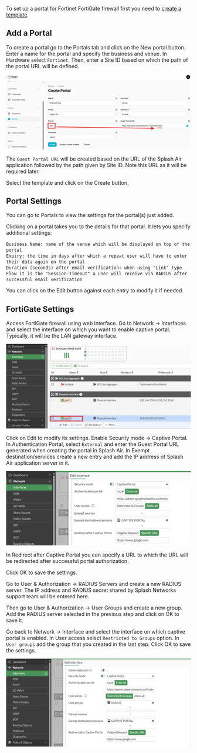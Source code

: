 To set up a portal for Fortinet FortiGate firewall first you need to [create a template](../defining-templates.md).

## Add a Portal

To create a portal go to the Portals tab and click on the New portal button. Enter a name for the portal and specify the business and venue. In Hardware select `Fortinet`. Then, enter a Site ID based on which the path of the portal URL will be defined.

![Fortinet Portal](../assets/images/fortinet/portal-url.png)

The `Guest Portal URL` will be created based on the URL of the Splash Air application followed by the path given by Site ID. Note this URL as it will be required later.

Select the template and click on the Create button.

## Portal Settings

You can go to Portals to view the settings for the portal(s) just added.

Clicking on a portal takes you to the details for that portal. It lets you specify additional settings:

```
Business Name: name of the venue which will be displayed on top of the portal
Expiry: the time in days after which a repeat user will have to enter their data again on the portal
Duration (seconds) after email verification: when using "Link" type Flow it is the "Session-Timeout" a user will receive via RADIUS after successful email verification 
```

You can click on the Edit button against each entry to modify it if needed.

## FortiGate Settings

Access FortiGate firewall using web interface. Go to Network -> Interfaces and select the interface on which you want to enable captive portal. Typically, it will be the LAN gateway interface.

![Fortigate interface](../assets/images/fortinet/interface.png)

Click on Edit to modify its settings. Enable Security mode -> Captive Portal. In Authentication Portal, select `External` and enter the Guest Portal URL generated when creating the portal in Splash Air. In Exempt destination/services create a new entry and add the IP address of Splash Air application server in it.

![Fortigate Interface Settings](../assets/images/fortinet/interface-settings.png)

In Redirect after Captive Portal you can specify a URL to which the URL will be redirected after successful portal authorization.

Click OK to save the settings.

Go to User & Authorization -> RADIUS Servers and create a new RADIUS server. The IP address and RADIUS secret shared by Splash Networks support team will be entered here.

Then go to User & Authorization -> User Groups and create a new group. Add the RADIUS server selected in the previous step and click on OK to save it.

Go back to Network -> Interface and select the interface on which captive portal is enabled. In User access select `Restricted to Groups` option. In `User groups` add the group that you created in the last step. Click OK to save the settings.

![Fortigate Interface Settings](../assets/images/fortinet/interface-settings-2.png)
